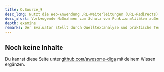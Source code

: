 ```yaml
---
title: O.Source_9
desc_long: Nutzt die Web-Anwendung URL-Weiterleitungen (URL-Redirects), MUSS diese kontrolliert erfolgen.
desc_short: Vorbeugende Maßnahmen zum Schutz von Funktionalitäten außerhalb der eigenen Entwicklungshoheit.
depth: examine
remarks: Der Evaluator stellt durch Quelltextanalyse und praktische Tests sicher, dass die Web-Anwendung dem Stand der Technik entsprechende Maßnahmen ergreift, um ein ausführen von injizierten Funktionalitäten zu verhindern. Beispielsweise kann die Web-Anwendung als Gegenmaßnahme gegen Cross-Site-Request-Forgery (CSRF) Angriffe einen SessionCode (auch Synchronizer Token Pattern (STP) oder CSRF-Token) in jede URL als weiteren zufälligen (d.h. nicht erratbaren) Parameter in einem HiddenField einfügen. Auf Basis des SessionCodes kann das Hintergrundsystem die Gültigkeit der Anfrage zusätzlich prüfen.
---
```


## Noch keine Inhalte

Du kannst diese Seite unter [github.com/awesome-diga](https://github.com/awesome-diga/tr-faq) mit deinem Wissen ergänzen.
